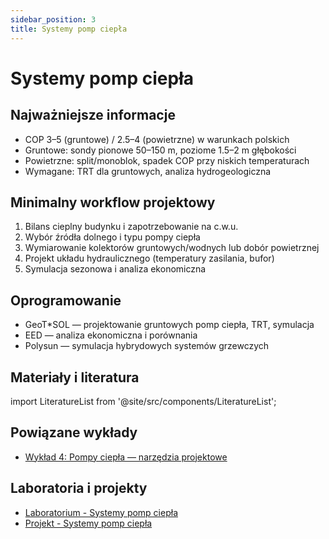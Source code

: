 ```yaml
---
sidebar_position: 3
title: Systemy pomp ciepła
---
```


# Systemy pomp ciepła

## Najważniejsze informacje

- COP 3–5 (gruntowe) / 2.5–4 (powietrzne) w warunkach polskich
- Gruntowe: sondy pionowe 50–150 m, poziome 1.5–2 m głębokości
- Powietrzne: split/monoblok, spadek COP przy niskich temperaturach
- Wymagane: TRT dla gruntowych, analiza hydrogeologiczna

## Minimalny workflow projektowy

1. Bilans cieplny budynku i zapotrzebowanie na c.w.u.
2. Wybór źródła dolnego i typu pompy ciepła
3. Wymiarowanie kolektorów gruntowych/wodnych lub dobór powietrznej
4. Projekt układu hydraulicznego (temperatury zasilania, bufor)
5. Symulacja sezonowa i analiza ekonomiczna

## Oprogramowanie

- GeoT*SOL — projektowanie gruntowych pomp ciepła, TRT, symulacja
- EED — analiza ekonomiczna i porównania
- Polysun — symulacja hybrydowych systemów grzewczych

## Materiały i literatura

import LiteratureList from '@site/src/components/LiteratureList';

<LiteratureList topic="software" title="Podręczniki oprogramowania" />

## Powiązane wykłady

- [Wykład 4: Pompy ciepła — narzędzia projektowe](/docs/wyklady/wyklad-04-pompy-ciep%C5%82a)

## Laboratoria i projekty

- [Laboratorium - Systemy pomp ciepła](/docs/projekty/heat-pump-systems)
- [Projekt - Systemy pomp ciepła](/docs/projekty/heat-pump-systems)
